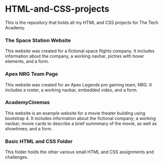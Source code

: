 # HTML-and-CSS-projects
This is the repository that holds all my HTML and CSS projects for The Tech Academy. 

<h3>The Space Station Website</h3>
This website was created for a fictional space flights company. It includes information about the company, a working navbar, pictres with hover elements, and a form. 

<h3>Apex NRG Team Page</h3>
This website was created for an Apex Legends pro gaming team, NRG. It includes a roster, a working navbar, embedded video, and a form. 

<h3>AcademyCinemas</h3>
This website is an example website for a movie theater building using bootstrap 4. It includes information about the fictional company; a working navbar; movie cards to describe a brief summmary of the movie, as well as showtimes; and a form.

<h3>Basic HTML and CSS Folder</h3>
This folder holds the other various small HTML and CSS assignments and challenges. 


